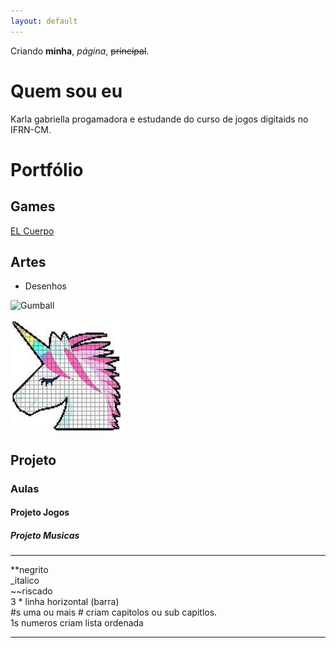 ```yaml
---
layout: default
---
```


Criando  **minha**, _página_, ~~principal~~.  

# Quem sou eu

Karla gabriella progamadora e estudande do curso de jogos digitaids no IFRN-CM.

# Portfólio

## Games
[EL Cuerpo](https://karlagabriella.github.io/El%20Cuerpo/)  


## Artes
* Desenhos

![Gumball](https://img00.deviantart.net/e55c/i/2015/289/f/c/gumball_pixelart_by_sweetsncake-d9daonh.png)

![](unicornio.jpg)

## Projeto
### Aulas
#### Projeto Jogos
##### Projeto Musicas

* * *

**negrito    
_italico    
~~riscado    
3 * linha horizontal (barra)  
#s uma ou mais # criam capitolos ou sub capitlos.  
1s numeros criam lista ordenada

* * *
